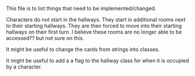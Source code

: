 This file is to list things that need to be implemented/changed.

Characters do not start in the hallways. They start in additional rooms next to their starting hallways. They are then forced to move into their starting hallways on their first turn. I believe these rooms are no longer able to be accessed?? but not sure on this.

It might be useful to change the cards from strings into classes.

It might be useful to add a a flag to the hallway class for when it is occupied by a character.